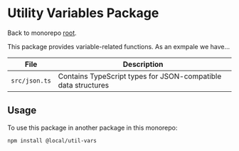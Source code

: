 # Utility Variables Package

Back to monorepo [root](../../../README.md).

This package provides variable-related functions. As an exmpale we have...

| File | Description |
|------|-------------|
| `src/json.ts` | Contains TypeScript types for JSON-compatible data structures |

## Usage

To use this package in another package in this monorepo:

```bash
npm install @local/util-vars
```

